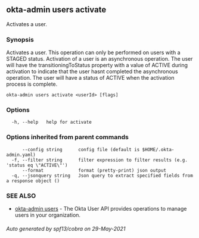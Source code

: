 ## okta-admin users activate

Activates a user.

### Synopsis

Activates a user. This operation can only be performed on users with a STAGED status. Activation of a user is an asynchronous operation. The user will have the transitioningToStatus property with a value of ACTIVE during activation to indicate that the user hasnt completed the asynchronous operation. The user will have a status of ACTIVE when the activation process is complete.

```
okta-admin users activate <userId> [flags]
```

### Options

```
  -h, --help   help for activate
```

### Options inherited from parent commands

```
      --config string      config file (default is $HOME/.okta-admin.yaml)
  -f, --filter string      filter expression to filter results (e.g. 'status eq \"ACTIVE\"')
      --format             format (pretty-print) json output
  -q, --jsonquery string   Json query to extract specified fields from a response object ()
```

### SEE ALSO

* [okta-admin users](okta-admin_users.md)	 - The Okta User API provides operations to manage users in your organization.

###### Auto generated by spf13/cobra on 29-May-2021
